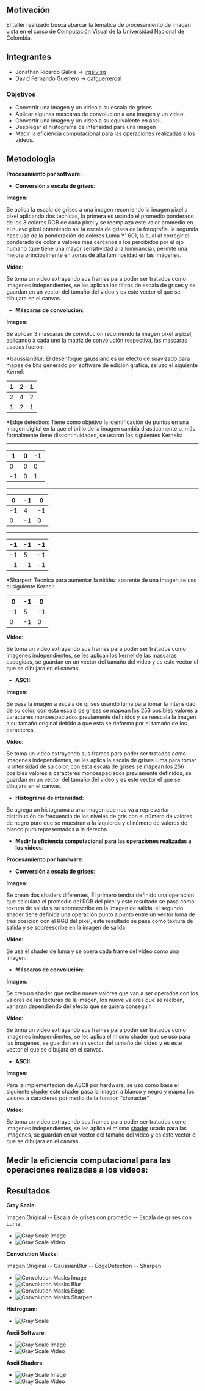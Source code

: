 ## Motivación

El taller realizado busca abarcar la tematica de procesamiento de imagen vista en el curso de Computación Visual de la Universidad Nacional de Colombia.

## Integrantes
* Jonathan Ricardo Galvis -> [jrgalvisg](https://github.com/jrgalvisg)
* David Fernando Guerrero -> [dafguerreroal](https://github.com/dafguerreroal)

### Objetivos
* Convertir una imagen y un video a su escala de grises.
* Aplicar algunas mascaras de convolucion a una imagen y un video.
* Convertir una imagen  y un video a su equivalente en ascii.
* Desplegar el histograma de intensidad para una imagen
* Medir la eficiencia computacional para las operaciones realizadas a los videos.

## Metodologia
**Procesamiento por software:**
*  **Conversión a escala de grises**: 

**Imagen**: 

Se aplica la escala de grises a una imagen recorriendo la imagen pixel a pixel aplicando dos técnicas, la primera es usando el promedio ponderado de los 3 colores RGB de cada pixel y  se reemplaza este  valor promedio en el nuevo pixel obteniendo asi la escala de grises de la fotografia.  la segunda hace  uso de la ponderación de colores Luma Y' 601, la cual al corregir el ponderado de color a valores más cercanos a los percibidos por el ojo humano (que tiene una mayor sensitividad a la luminancia), permite una mejora principalmente en zonas de alta luminosidad en las imágenes.

**Video**: 

Se toma un video extrayendo sus frames para poder ser tratados como imagenes independientes, se les aplican los filtros de escala de grises y se guardan en un vector del tamaño del video y es este vector el que se dibujara en el canvas.


*  **Máscaras de convolución**: 

**Imagen**: 

Se  aplican  3 mascaras de convolución recorriendo la imagen pixel a pixel, aplicando a cada uno la matriz de convolución respectiva, las mascaras usadas fueron:

*GaussianBlur: El desenfoque gaussiano es un efecto de suavizado para mapas de bits generado por software de edición gráfica, se uso el siguiente Kernel:


| 1 | 2 | 1 |
|---|---|---|
| 2 | 4 | 2 |
| 1 | 2 | 1 |

*Edge detection: Tiene como objetivo la identificación de puntos en una imagen digital en la que el brillo de la imagen cambia drásticamente o, más formalmente tiene discontinuidades, se usaron los siguientes Kernels:

------------

| 1 | 0 | -1|
|---|---|---|
| 0 | 0 | 0 |
| -1 | 0 | 1|

------------

| 0 | -1 | 0 |
|---|---|---|
| -1 | 4 | -1 |
| 0 | -1 | 0|

------------

| -1 | -1 | -1 |
|---|---|---|
| -1 | 5 | -1 |
| -1 | -1 | -1|

*Sharpen: Tecnica para aumentar la nitidez aparente de una imagen,se uso el siguiente Kernel:


| 0 | -1 | 0 |
|---|---|---|
| -1 | 5 | -1 |
| 0 | -1 | 0|

**Video**: 

Se toma un video extrayendo sus frames para poder ser tratados como imagenes independientes, se les aplican los kernel de  las mascaras escogidas, se guardan en un vector del tamaño del video y es este vector el que se dibujara en el canvas.

*  **ASCII**: 

**Imagen**:

Se pasa la imagen a escala de grises usando luma para tomar la intensidad de su color, con esta escala de grises se mapean los 256 posibles valores a caracteres monoespaciados previamente definidos y se reescala la imagen  a su tamaño original debido a que esta se deforma por el tamaño de los caracteres.

**Video**:

Se toma un video extrayendo sus frames para poder ser tratados como imagenes independientes, se les aplica la escala de grises luma  para tomar la intensidad de su color, con esta escala de grises se mapean los 256 posibles valores a caracteres monoespaciados previamente definidos, se guardan en un vector del tamaño del video y es este vector el que se dibujara en el canvas.

* **Histograma de intensidad**: 

Se agrega un histograma a una imagen  que nos va a representar  distribución de frecuencia de los niveles de gris con el número de valores de negro puro que se muestran a la izquierda y el número de valores de blanco puro representados a la derecha.

* **Medir la eficiencia computacional para las operaciones realizadas a los videos**:


**Procesamiento por hardware:**

*  **Conversión a escala de grises**:

**Imagen**: 

Se crean dos shaders diferentes, El primero  tendra definido una operacion que calculara el promedio del RGB del pixel y este resultado se pasa como textura de salida y se sobreescribe en la imagen de salida, el segundo shader tiene definida una operación punto a punto entre un vector luma de tres posicion con el RGB del pixel, este resultado se pasa como textura de salida y se sobreescribe en la imagen de salida

**Video**: 

Se usa  el shader de luma  y se opera  cada frame  del video como una imagen..


*  **Máscaras de convolución**: 

**Imagen**: 

Se creo un shader que recibe nueve valores que van a ser operados con los valores de las texturas de la imagen, los nueve valores que se reciben, variaran dependiendo del efecto que se quiera conseguir.

**Video**: 

Se toma un video extrayendo sus frames para poder ser tratados como imagenes independientes, se les aplica el mismo shader que se uso para las imagenes, se guardan en un vector del tamaño del video y es este vector el que se dibujara en el canvas.

*  **ASCII**: 

**Imagen**:

Para la implementacion de ASCII por hardware, se uso como base el siguiente [shader](https://github.com/georgehenryrowe/ShadersForProcessing3/blob/master/data/ascii.glsl)  este shader pasa la imagen a blanco y negro y mapea los valores a caracteres por medio de la funcion "character"

**Video**:

Se toma un video extrayendo sus frames para poder ser tratados como imagenes independientes, se les aplica el mismo [shader](https://github.com/georgehenryrowe/ShadersForProcessing3/blob/master/data/ascii.glsl) usado para las imagenes, se guardan en un vector del tamaño del video y es este vector el que se dibujara en el canvas.

## Medir la eficiencia computacional para las operaciones realizadas a los videos:


## Resultados

**Gray Scale**:

Imagen Original -- Escala de grises con promedio -- Escala de grises con Luma

+ ![Gray Scale Image](/Resultados/out_grey.JPG)
+ ![Gray Scale Video](/Resultados/grey.gif)


**Convolution Masks**:

Imagen Original -- GaussianBlur -- EdgeDetection -- Sharpen

+ ![Convolution Masks Image](/Resultados/out_masks.JPG)
+ ![Convolution Masks Blur](/Resultados/blur.gif)
+ ![Convolution Masks Edge](/Resultados/edge.gif)
+ ![Convolution Masks Sharpen](/Resultados/sharpen.gif)

**Histrogram**:
+ ![Gray Scale](/Resultados/out_histogram.JPG)

**Ascii Software**:
+ ![Gray Scale Image](/Resultados/out_ascii_software.JPG)
+ ![Gray Scale Video](/Resultados/ascii2.gif)

**Ascii Shaders**:
+ ![Gray Scale Image](/Resultados/out_ascii_hardware.JPG)
+ ![Gray Scale Video](/Resultados/ascii1.gif)